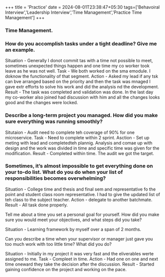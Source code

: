 +++
title = 'Practice'
date = 2024-08-01T23:38:47+05:30
tags=['Behavoiral Interview','Leadership Interview','Time Management','Practice Time Management']
+++


### Time Management.

### How do you accomplish tasks under a tight deadline? Give me an example.

Situation - Generally I donot commit tas with a time not possible to meet, sometimes unexpected things happen and one time my co worker took leave as he was not well.
Task - We both worked on the sma emodule. I doknow the functionality of that segment.
Action - Asked my lead if any tsk can bve arranged based on the priority and then the task was mnaged I gave extr efforts to solve his work and did the analysis nd the development.
Result - The task was completed and validation was done. In the last day my co-worker also joined had  discussion with him and all the changes looks good and the changes were locked.

### Describe a long-term project you managed. How did you make sure everything was running smoothly?

Situtaion - Audit need to complete teh coverage of 90% for one microservice.
Task - Need to complete within 2 sprint.
Asction - Set up meting with lead and completedteh plannig. Analysis and comae up with design and the work was divided in time and specific time was given for the modification.
Result - Completed within time. The audit we got the target.

### Sometimes, it’s almost impossible to get everything done on your to-do list. What do you do when your list of responsibilities becomes overwhelming?

Situation - College time and thesis and final sem and representative fo the point and student class room representative. I had to give the updated list of teh class to the subject teacher.
Action - delegate to another batchmate.
Result - All task done properly.

Tell me about a time you set a personal goal for yourself. How did you make sure you would meet your objectives, and what steps did you take?

Situation - Learning framework by myself over a span of 2 months.

Can you describe a time when your supervisor or manager just gave you too much work with too little time? What did you do?

Situation - Initially in my project it was very fast and the eliverables werte assigned to me.
Task - Compleet in time.
Action - Had one on one and next time oneward they take the decision after the discussion.
Result - Started gaining confidence on the project and working on the pace.